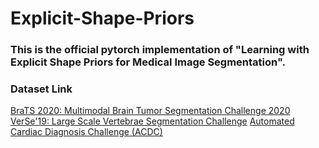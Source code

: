 # Explicit-Shape-Priors

### This is the official pytorch implementation of "Learning with Explicit Shape Priors for Medical Image Segmentation".





### Dataset Link
[BraTS 2020: Multimodal Brain Tumor Segmentation Challenge 2020]([https://ieeexplore.ieee.org/stamp/stamp.jsp?tp=&arnumber=9363945](https://www.med.upenn.edu/cbica/brats2020/data.html))
[VerSe'19: Large Scale Vertebrae Segmentation Challenge](https://verse2019.grand-challenge.org/)
[Automated Cardiac Diagnosis Challenge (ACDC)](https://www.creatis.insa-lyon.fr/Challenge/acdc/databases.html)











